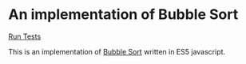 # An implementation of Bubble Sort

[Run Tests](https://ryanbard.github.io/coding-katas/javascript/algorithms/sorting/bubblesort/bubblesort.html)

This is an implementation of [Bubble Sort](https://en.wikipedia.org/wiki/Bubble_sort) written in ES5 javascript.
